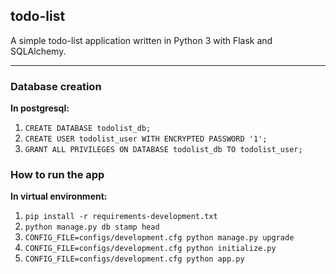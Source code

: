 ## todo-list

A simple todo-list application written in Python 3 with Flask and SQLAlchemy.

---

### **Database creation**

**In postgresql:**
1. ```CREATE DATABASE todolist_db;```
2. ```CREATE USER todolist_user WITH ENCRYPTED PASSWORD '1';```
3. ```GRANT ALL PRIVILEGES ON DATABASE todolist_db TO todolist_user;```

### **How to run the app**

**In virtual environment:**
1. ```pip install -r requirements-development.txt```
2. ```python manage.py db stamp head```
3. ```CONFIG_FILE=configs/development.cfg python manage.py upgrade```
4. ```CONFIG_FILE=configs/development.cfg python initialize.py```
5. ```CONFIG_FILE=configs/development.cfg python app.py``` 